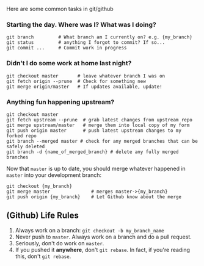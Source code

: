 Here are some common tasks in git/github

### Starting the day. Where was I? What was I doing?
```
git branch         # What branch am I currently on? e.g. {my_branch}
git status         # anything I forgot to commit? If so...
git commit ...     # Commit work in progress
```

### Didn't I do some work at home last night?
```
git checkout master       # leave whatever branch I was on
git fetch origin --prune  # Check for something new
git merge origin/master   # If updates available, update!
```

### Anything fun happening upstream?

```
git checkout master
git fetch upstream --prune  # grab latest changes from upstream repo
git merge upstream/master   # merge them into local copy of my form
git push origin master      # push latest upstream changes to my forked repo
git branch --merged master # check for any merged branches that can be safely deleted
git branch -d {name_of_merged_branch} # delete any fully merged branches
```

Now that `master` is up to date, you should merge whatever happened in `master` into your development branch:
```
git checkout {my_branch}
git merge master               # merges master->{my_branch}
git push origin {my_branch}    # Let Github know about the merge
```

## (Github) Life Rules
1. Always work on a branch: `git checkout -b my_branch_name`
2. Never push to `master`. Always work on a branch and do a pull request.
3. Seriously, don't do work on `master`. 
4. If you pushed it **anywhere**, don't `git rebase`. In fact, if you're reading this, don't `git rebase`.

